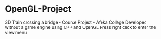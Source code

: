 # OpenGL-Project
3D Train crossing a bridge - Course Project - Afeka College
Developed without a game engine using C++ and OpenGL
Press right click to enter the view menu
